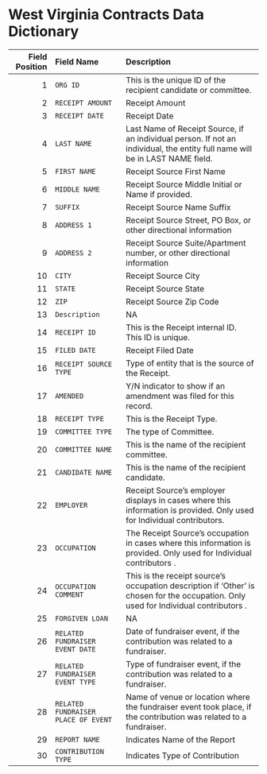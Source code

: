 # West Virginia Contracts Data Dictionary

| Field Position|Field Name                          |Description                                                                                                                          |
|--------------:|:-----------------------------------|:------------------------------------------------------------------------------------------------------------------------------------|
|              1|`ORG ID`                            |This is the unique ID of the recipient candidate or committee.                                                                       |
|              2|`RECEIPT AMOUNT`                    |Receipt Amount                                                                                                                       |
|              3|`RECEIPT DATE`                      |Receipt Date                                                                                                                         |
|              4|`LAST NAME`                         |Last Name of Receipt Source, if an individual person. If not an individual, the entity full name will be in LAST NAME field.         |
|              5|`FIRST NAME`                        |Receipt Source First Name                                                                                                            |
|              6|`MIDDLE NAME`                       |Receipt Source Middle Initial or Name if provided.                                                                                   |
|              7|`SUFFIX`                            |Receipt Source Name Suffix                                                                                                           |
|              8|`ADDRESS 1`                         |Receipt Source Street, PO Box, or other directional information                                                                      |
|              9|`ADDRESS 2`                         |Receipt Source Suite/Apartment number, or other directional information                                                              |
|             10|`CITY`                              |Receipt Source City                                                                                                                  |
|             11|`STATE`                             |Receipt Source State                                                                                                                 |
|             12|`ZIP`                               |Receipt Source Zip Code                                                                                                              |
|             13|`Description`                       |NA                                                                                                                                   |
|             14|`RECEIPT ID`                        |This is the Receipt internal ID. This ID is unique.                                                                                  |
|             15|`FILED DATE`                        |Receipt Filed Date                                                                                                                   |
|             16|`RECEIPT SOURCE TYPE`               |Type of entity that is the source of the Receipt.                                                                                    |
|             17|`AMENDED`                           |Y/N indicator to show if an amendment was filed for this record.                                                                     |
|             18|`RECEIPT TYPE`                      |This is the Receipt Type.                                                                                                            |
|             19|`COMMITTEE TYPE`                    |The type of Committee.                                                                                                               |
|             20|`COMMITTEE NAME`                    |This is the name of the recipient committee.                                                                                         |
|             21|`CANDIDATE NAME`                    |This is the name of the recipient candidate.                                                                                         |
|             22|`EMPLOYER`                          |Receipt Source’s employer displays in cases where this information is provided. Only used for Individual contributors.               |
|             23|`OCCUPATION`                        |The Receipt Source’s occupation in cases where this information is provided. Only used for Individual contributors .                 |
|             24|`OCCUPATION COMMENT`                |This is the receipt source’s occupation description if ‘Other’ is chosen for the occupation. Only used for Individual contributors . |
|             25|`FORGIVEN LOAN`                     |NA                                                                                                                                   |
|             26|`RELATED FUNDRAISER EVENT DATE`     |Date of fundraiser event, if the contribution was related to a fundraiser.                                                           |
|             27|`RELATED FUNDRAISER EVENT TYPE`     |Type of fundraiser event, if the contribution was related to a fundraiser.                                                           |
|             28|`RELATED FUNDRAISER PLACE OF EVENT` |Name of venue or location where the fundraiser event took place, if the contribution was related to a fundraiser.                    |
|             29|`REPORT NAME`                       |Indicates Name of the Report                                                                                                         |
|             30|`CONTRIBUTION TYPE`                 |Indicates Type of Contribution                                                                                                       |
